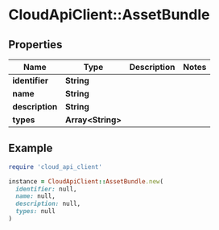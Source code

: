 # CloudApiClient::AssetBundle

## Properties

| Name | Type | Description | Notes |
| ---- | ---- | ----------- | ----- |
| **identifier** | **String** |  |  |
| **name** | **String** |  |  |
| **description** | **String** |  |  |
| **types** | **Array&lt;String&gt;** |  |  |

## Example

```ruby
require 'cloud_api_client'

instance = CloudApiClient::AssetBundle.new(
  identifier: null,
  name: null,
  description: null,
  types: null
)
```

